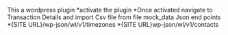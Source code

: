 This a wordpress plugin
*activate the plugin
*Once activated navigate to Transaction Details and import Csv file from file mock_data
Json end points
*{SITE URL}/wp-json/wl/v1/timezones
*{SITE URL}wp-json/wl/v1/contacts